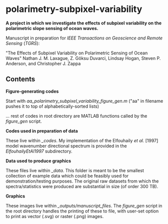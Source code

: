 # polarimetry-subpixel-variability

**A project in which we investigate the effects of subpixel variability on the polarimetric slope sensing of ocean waves.**

Manuscript in preparation for *IEEE Transactions on Geoscience and Remote Sensing* (*TGRS*):

"The Effects of Subpixel Variability on Polarimetric Sensing of Ocean Waves"
Nathan J. M. Laxague, Z. Göksu Duvarci, Lindsay Hogan, Steven P. Anderson, and Christopher J. Zappa

## Contents

**Figure-generating codes**

Start with *aa_polarimetry_subpixel_variability_figure_gen.m* ("aa" in filename pushes it to top of alphabetically-sorted lists)

... rest of codes in root directory are MATLAB functions called by the *figure_gen* script.

**Codes used in preparation of data**

These live within *_codes*. My implementation of the Elfouhaily *et al.* [1997] model wavenumber directional spectrum is provided in the *ElfouhailyEtAl1997* subdirectory.

**Data used to produce graphics**

These files live within *_data*. This folder is meant to be the smallest collection of example data which could be feasibly used for demonstration/testing purposes. The original raw datasets from which the spectra/statistics were produced are substantial in size (of order 300 TB).

**Graphics**

These images live within *_outputs/manuscript_files*. The *figure_gen* script in the root directory handles the printing of these to file, with user-set option to print as vector (.svg) or raster (.png) images.
